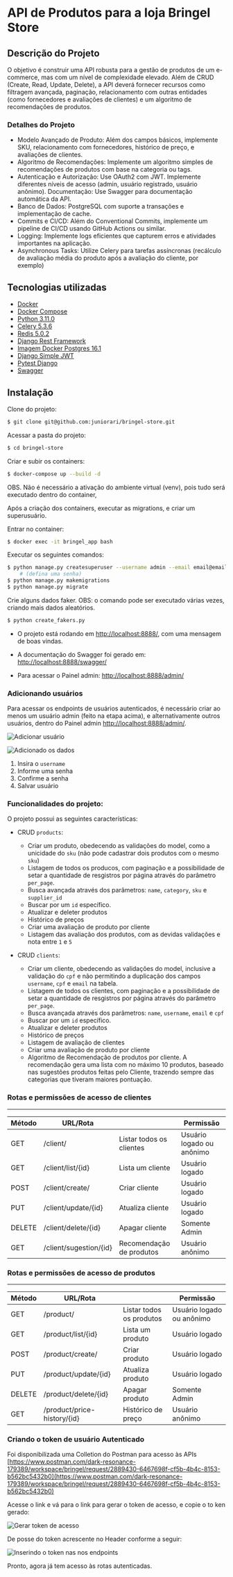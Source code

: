 # API de Produtos para a loja Bringel Store

## Descrição do Projeto

O objetivo é construir uma API robusta para a gestão de produtos de um e-commerce, mas com um nível de complexidade elevado. Além de CRUD (Create, Read, Update, Delete), a API deverá fornecer recursos como filtragem avançada, paginação, relacionamento com outras entidades (como fornecedores e avaliações de clientes) e um algoritmo de recomendações de produtos.


### Detalhes do Projeto

- Modelo Avançado de Produto: Além dos campos básicos, implemente SKU, relacionamento com fornecedores, histórico de preço, e avaliações de clientes.
- Algoritmo de Recomendações: Implemente um algoritmo simples de recomendações de produtos com base na categoria ou tags.
- Autenticação e Autorização: Use OAuth2 com JWT. Implemente diferentes níveis de acesso (admin, usuário registrado, usuário anônimo).
Documentação: Use Swagger para documentação automática da API.
- Banco de Dados: PostgreSQL com suporte a transações e implementação de cache.
- Commits e CI/CD: Além do Conventional Commits, implemente um pipeline de CI/CD usando GitHub Actions ou similar.
- Logging: Implemente logs eficientes que capturem erros e atividades importantes na aplicação.
- Asynchronous Tasks: Utilize Celery para tarefas assíncronas (recálculo de avaliação média do produto após a avaliação do cliente, por exemplo)



## Tecnologias utilizadas


- [Docker](https://www.docker.com)
- [Docker Compose](https://docs.docker.com/compose/)
- [Python 3.11.0](https://www.python.org/)
- [Celery 5.3.6](https://pypi.org/project/celery/)
- [Redis 5.0.2](https://pypi.org/project/django-redis/)
- [Django Rest Framework](https://www.django-rest-framework.org/)
- [Imagem Docker Postgres 16.1](https://hub.docker.com/_/postgres)
- [Django Simple JWT](https://django-rest-framework-simplejwt.readthedocs.io/en/latest/)
- [Pytest Django](https://pytest-django.readthedocs.io/en/latest/)
- [Swagger](https://swagger.io/)


## Instalação

Clone do projeto:

```sh
$ git clone git@github.com:juniorari/bringel-store.git
```

Acessar a pasta do projeto:

```sh
$ cd bringel-store
```

Criar e subir os containers:

```sh
$ docker-compose up --build -d
```

OBS. Não é necessário a ativação do ambiente virtual (venv), pois tudo será executado dentro do container,

Após a criação dos containers, executar as migrations, e criar um superusuário.

Entrar no container:

```sh
$ docker exec -it bringel_app bash
```

Executar os seguintes comandos:

```sh
$ python manage.py createsuperuser --username admin --email email@email.com
    # (defina uma senha)
$ python manage.py makemigrations
$ python manage.py migrate
```

Crie alguns dados faker. OBS: o comando pode ser executado várias vezes, criando mais dados aleatórios.

```sh
$ python create_fakers.py
```


- O projeto está rodando em [http://localhost:8888/](http://localhost:8888/), com uma mensagem de boas vindas.

- A documentação do Swagger foi gerado em: [http://localhost:8888/swagger/](http://localhost:8888/swagger/)


- Para acessar o Painel admin: [http://localhost:8888/admin/](http://localhost:8888/admin/)


### Adicionando usuários

Para acessar os endpoints de usuários autenticados, é necessário criar ao menos um usuário admin (feito na etapa acima), e alternativamente outros usuários, dentro do Painel admin [http://localhost:8888/admin/](http://localhost:8888/admin/).

![Adicionar usuário](bringel/imgs/image.png)



![Adicionado os dados](bringel/imgs/image-1.png)


1. Insira o `username`
2. Informe uma senha
3.  Confirme a senha
4. Salvar usuário 

### Funcionalidades do projeto:

O projeto possui as seguintes características:



- CRUD `products`:

    * Criar um produto, obedecendo as validações do model, como a unicidade do `sku` (não pode cadastrar dois produtos com o mesmo `sku`)
    * Listagem de todos os producos, com paginação e a possibilidade de setar a quantidade de resgistros por página através do parâmetro `per_page`.
    * Busca avançada através dos parâmetros: `name`, `category`, `sku` e `supplier_id`
    * Buscar por um `id` específico.
    * Atualizar e deleter produtos
    * Histórico de preços
    * Criar uma avaliação de produto por cliente
    * Listagem das avaliação dos produtos, com as devidas validações e nota entre `1` e `5`


- CRUD `clients`:

    * Criar um cliente, obedecendo as validações do model, inclusive a validação do `cpf` e não permitindo a duplicação dos campos `username`, `cpf` e `email` na tabela.
    * Listagem de todos os clientes, com paginação e a possibilidade de setar a quantidade de resgistros por página através do parâmetro `per_page`.
    * Busca avançada através dos parâmetros: `name`, `username`, `email` e `cpf`
    * Buscar por um `id` específico.
    * Atualizar e deleter produtos
    * Histórico de preços
    * Listagem de avaliação de clientes
    * Criar uma avaliação de produto por cliente
    * Algoritmo de Recomendação de produtos por cliente. A recomendação gera uma lista com no máximo 10 produtos, baseado nas sugestões produtos feitas pelo Cliente, trazendo sempre das categorias que tiveram maiores pontuação.




### Rotas e permissões de acesso de clientes
---


|Método | URL/Rota |  | Permissão
|--- |--- | --- | --- |
| GET    | /client/ | Listar todos os clientes | Usuário logado ou anônimo   | 
| GET    | /client/list/{id}  | Lista um cliente | Usuário logado | 
| POST   | /client/create/  | Criar cliente | Usuário logado | 
| PUT    | /client/update/{id}  | Atualiza cliente | Usuário logado | 
| DELETE | /client/delete/{id}  | Apagar cliente |  Somente Admin | 
| GET    | /client/sugestion/{id}  | Recomendação de produtos | Usuário anônimo | 


### Rotas e permissões de acesso de produtos
---


|Método | URL/Rota |  | Permissão
|--- |--- | --- | --- |
| GET    | /product/ | Listar todos os produtos | Usuário logado ou anônimo   | 
| GET    | /product/list/{id}  | Lista um produto | Usuário logado | 
| POST   | /product/create/  | Criar produto | Usuário logado | 
| PUT    | /product/update/{id}  | Atualiza produto | Usuário logado | 
| DELETE | /product/delete/{id}  | Apagar produto |  Somente Admin | 
| GET    | /product/price-history/{id}  | Histórico de preço | Usuário anônimo | 


### Criando o token de usuário Autenticado

Foi disponibilizada uma Colletion do Postman para acesso às APIs [https://www.postman.com/dark-resonance-179389/workspace/bringel/request/2889430-6467698f-cf5b-4b4c-8153-b562bc5432b0](https://www.postman.com/dark-resonance-179389/workspace/bringel/request/2889430-6467698f-cf5b-4b4c-8153-b562bc5432b0)

Acesse o link e vá para o link para gerar o token de acesso, e copie o to
ken gerado:

![Gerar token de acesso](bringel/imgs/image-2.png)


De posse do token acrescente no Header conforme a seguir:

![Inserindo o token nas nos endpoints](bringel/imgs/image-3.png)

Pronto, agora já tem acesso às rotas autenticadas.